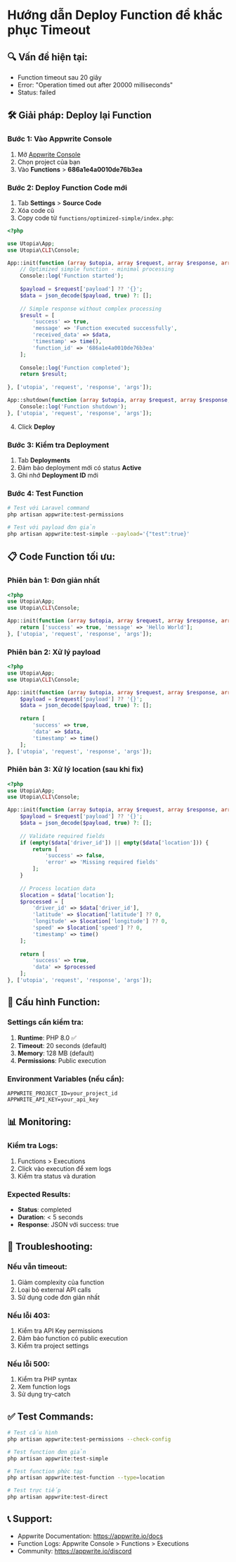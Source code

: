 # Hướng dẫn Deploy Function để khắc phục Timeout

## 🔍 **Vấn đề hiện tại:**
- Function timeout sau 20 giây
- Error: "Operation timed out after 20000 milliseconds"
- Status: failed

## 🛠️ **Giải pháp: Deploy lại Function**

### **Bước 1: Vào Appwrite Console**
1. Mở [Appwrite Console](https://cloud.appwrite.io)
2. Chọn project của bạn
3. Vào **Functions** > **686a1e4a0010de76b3ea**

### **Bước 2: Deploy Function Code mới**
1. Tab **Settings** > **Source Code**
2. Xóa code cũ
3. Copy code từ `functions/optimized-simple/index.php`:

```php
<?php

use Utopia\App;
use Utopia\CLI\Console;

App::init(function (array $utopia, array $request, array $response, array $args) {
    // Optimized simple function - minimal processing
    Console::log('Function started');
    
    $payload = $request['payload'] ?? '{}';
    $data = json_decode($payload, true) ?: [];
    
    // Simple response without complex processing
    $result = [
        'success' => true,
        'message' => 'Function executed successfully',
        'received_data' => $data,
        'timestamp' => time(),
        'function_id' => '686a1e4a0010de76b3ea'
    ];
    
    Console::log('Function completed');
    return $result;
    
}, ['utopia', 'request', 'response', 'args']);

App::shutdown(function (array $utopia, array $request, array $response, array $args) {
    Console::log('Function shutdown');
}, ['utopia', 'request', 'response', 'args']);
```

4. Click **Deploy**

### **Bước 3: Kiểm tra Deployment**
1. Tab **Deployments**
2. Đảm bảo deployment mới có status **Active**
3. Ghi nhớ **Deployment ID** mới

### **Bước 4: Test Function**
```bash
# Test với Laravel command
php artisan appwrite:test-permissions

# Test với payload đơn giản
php artisan appwrite:test-simple --payload='{"test":true}'
```

## 📋 **Code Function tối ưu:**

### **Phiên bản 1: Đơn giản nhất**
```php
<?php
use Utopia\App;
use Utopia\CLI\Console;

App::init(function (array $utopia, array $request, array $response, array $args) {
    return ['success' => true, 'message' => 'Hello World'];
}, ['utopia', 'request', 'response', 'args']);
```

### **Phiên bản 2: Xử lý payload**
```php
<?php
use Utopia\App;
use Utopia\CLI\Console;

App::init(function (array $utopia, array $request, array $response, array $args) {
    $payload = $request['payload'] ?? '{}';
    $data = json_decode($payload, true) ?: [];
    
    return [
        'success' => true,
        'data' => $data,
        'timestamp' => time()
    ];
}, ['utopia', 'request', 'response', 'args']);
```

### **Phiên bản 3: Xử lý location (sau khi fix)**
```php
<?php
use Utopia\App;
use Utopia\CLI\Console;

App::init(function (array $utopia, array $request, array $response, array $args) {
    $payload = $request['payload'] ?? '{}';
    $data = json_decode($payload, true) ?: [];
    
    // Validate required fields
    if (empty($data['driver_id']) || empty($data['location'])) {
        return [
            'success' => false,
            'error' => 'Missing required fields'
        ];
    }
    
    // Process location data
    $location = $data['location'];
    $processed = [
        'driver_id' => $data['driver_id'],
        'latitude' => $location['latitude'] ?? 0,
        'longitude' => $location['longitude'] ?? 0,
        'speed' => $location['speed'] ?? 0,
        'timestamp' => time()
    ];
    
    return [
        'success' => true,
        'data' => $processed
    ];
}, ['utopia', 'request', 'response', 'args']);
```

## 🔧 **Cấu hình Function:**

### **Settings cần kiểm tra:**
1. **Runtime**: PHP 8.0 ✅
2. **Timeout**: 20 seconds (default)
3. **Memory**: 128 MB (default)
4. **Permissions**: Public execution

### **Environment Variables (nếu cần):**
```env
APPWRITE_PROJECT_ID=your_project_id
APPWRITE_API_KEY=your_api_key
```

## 📊 **Monitoring:**

### **Kiểm tra Logs:**
1. Functions > Executions
2. Click vào execution để xem logs
3. Kiểm tra status và duration

### **Expected Results:**
- **Status**: completed
- **Duration**: < 5 seconds
- **Response**: JSON với success: true

## 🚨 **Troubleshooting:**

### **Nếu vẫn timeout:**
1. Giảm complexity của function
2. Loại bỏ external API calls
3. Sử dụng code đơn giản nhất

### **Nếu lỗi 403:**
1. Kiểm tra API Key permissions
2. Đảm bảo function có public execution
3. Kiểm tra project settings

### **Nếu lỗi 500:**
1. Kiểm tra PHP syntax
2. Xem function logs
3. Sử dụng try-catch

## ✅ **Test Commands:**

```bash
# Test cấu hình
php artisan appwrite:test-permissions --check-config

# Test function đơn giản
php artisan appwrite:test-simple

# Test function phức tạp
php artisan appwrite:test-function --type=location

# Test trực tiếp
php artisan appwrite:test-direct
```

## 📞 **Support:**

- Appwrite Documentation: https://appwrite.io/docs
- Function Logs: Appwrite Console > Functions > Executions
- Community: https://appwrite.io/discord 